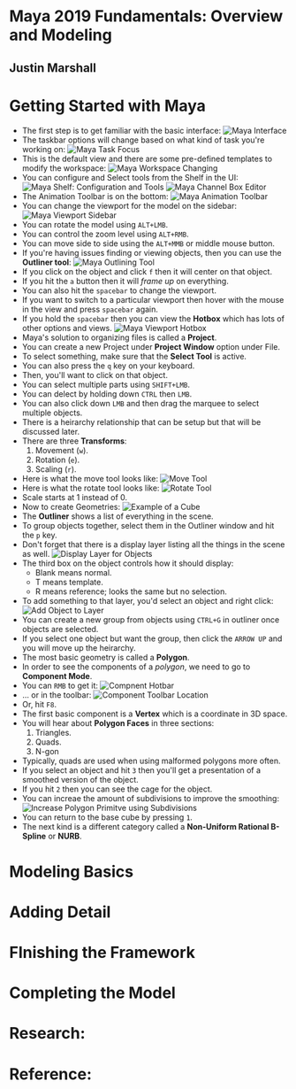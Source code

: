 # Maya 2019 Fundamentals: Overview and Modeling
## Justin Marshall

# Getting Started with Maya
- The first step is to get familiar with the basic interface:
![Maya Interface](images/maya-interface.png)
- The taskbar options will change based on what kind of task you're working on:
![Maya Task Focus](images/taskbar-task-setting.png)
- This is the default view and there are some pre-defined templates to modify the workspace:
![Maya Workspace Changing](images/maya-workspace-selection.png)
- You can configure and Select tools from the Shelf in the UI:
![Maya Shelf: Configuration and Tools](images/maya-tools-and-shelf.png)
![Maya Channel Box Editor](images/channel-box-layer-editor.png)
- The Animation Toolbar is on the bottom:
![Maya Animation Toolbar](images/animation-toolbar.png)
- You can change the viewport for the model on the sidebar:
![Maya Viewport Sidebar](images/viewport-settings-sidebar.png)
- You can rotate the model using `ALT+LMB`.
- You can control the zoom level using `ALT+RMB`.
- You can move side to side using the `ALT+MMB` or middle mouse button.
- If you're having issues finding or viewing objects, then you can use the **Outliner tool**:
![Maya Outlining Tool](images/maya-model-outlier-tool.png)
- If you click on the object and click `f` then it will center on that object.
- If you hit the `a` button then it will *frame up* on everything.
- You can also hit the `spacebar` to change the viewport.
- If you want to switch to a particular viewport then hover with the mouse in the view and press `spacebar` again.
- If you hold the `spacebar` then you can view the **Hotbox** which has lots of other options and views.
![Maya Viewport Hotbox](images/maya-viewport-hotbox.png)
- Maya's solution to organizing files is called a **Project**.
- You can create a new Project under **Project Window** option under File.
- To select something, make sure that the **Select Tool** is active.
- You can also press the `q` key on your keyboard.
- Then, you'll want to click on that object.
- You can select multiple parts using `SHIFT+LMB`.
- You can delect by holding down `CTRL` then `LMB`.
- You can also click down `LMB` and then drag the marquee to select multiple objects.
- There is a heirarchy relationship that can be setup but that will be discussed later.
- There are three **Transforms**:
  1. Movement (`w`).
  2. Rotation (`e`).
  3. Scaling  (`r`).
- Here is what the move tool looks like:
![Move Tool](images/move-gizmo.png)
- Here is what the rotate tool looks like:
![Rotate Tool](images/rotate-gizmo.png)
- Scale starts at 1 instead of 0.
- Now to create Geometries:
![Example of a Cube](images/created-cube.png)
- The **Outliner** shows a list of everything in the scene.
- To group objects together, select them in the Outliner window and hit the `p` key.
- Don't forget that there is a display layer listing all the things in the scene as well.
![Display Layer for Objects](images/display-layer-window-box.png)
- The third box on the object controls how it should display:
  * Blank means normal.
  * T means template.
  * R means reference; looks the same but no selection.
- To add something to that layer, you'd select an object and right click:
![Add Object to Layer](images/add-object-to-layer.png)
- You can create a new group from objects using `CTRL+G` in outliner once objects are selected.
- If you select one object but want the group, then click the `ARROW UP` and you will move up the heirarchy.
- The most basic geometry is called a **Polygon**.
- In order to see the components of a *polygon*, we need to go to **Component Mode**.
- You can `RMB` to get it:
![Compnent Hotbar](images/component-hotbar.png)
- ... or in the toolbar:
![Component Toolbar Location](images/component-toolbar-tool.png)
- Or, hit `F8`.
- The first basic component is a **Vertex** which is a coordinate in 3D space.
- You will hear about **Polygon Faces** in three sections:
  1. Triangles.
  2. Quads.
  3. N-gon
- Typically, quads are used when using malformed polygons more often.
- If you select an object and hit `3` then you'll get a presentation of a smoothed version of the object.
- If you hit `2` then you can see the cage for the object.
- You can increae the amount of subdivisions to improve the smoothing:
![Increase Polygon Primitve using Subdivisions](images/subdivisions-for-poly-primatives.png)
- You can return to the base cube by pressing `1`.
- The next kind is a different category called a **Non-Uniform Rational B-Spline** or **NURB**.


# Modeling Basics

# Adding Detail

# FInishing the Framework

# Completing the Model

# Research:

# Reference:
